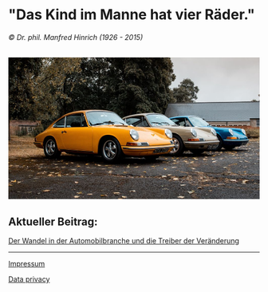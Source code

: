# "Das Kind im Manne hat vier Räder."
###### © Dr. phil. Manfred Hinrich (1926 - 2015)

<img src="blog/02.jpg"
    alt="mythos porsche 911"
    style="float: middle; margin-right: 10px;" />

## Aktueller Beitrag:

[Der Wandel in der Automobilbranche und die Treiber der Veränderung](blog/paper01.md)


___

[Impressum](blog/impressum.md)

[Data privacy](blog/dataprivacy.md)

